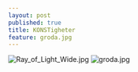 ```yaml
---
layout: post
published: true
title: KONSTigheter
feature: groda.jpg
---
```

![Ray_of_Light_Wide.jpg]({{site.baseurl}}/assets/images/posts/Ray_of_Light_Wide.jpg)
![groda.jpg]({{site.baseurl}}/assets/images/posts/groda.jpg)
